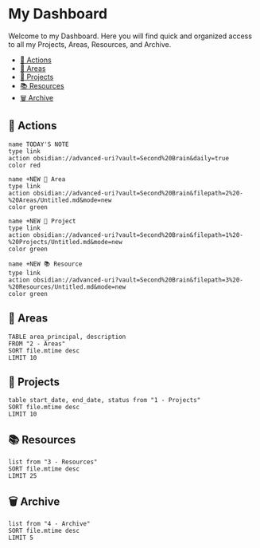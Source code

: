# My Dashboard

Welcome to my Dashboard. Here you will find quick and organized access to all my Projects, Areas, Resources, and Archive.

- [📌 Actions](#%F0%9F%93%8C%20Actions)
- [🧠 Areas](#%F0%9F%A7%A0%20Areas)
- [📄 Projects](#%F0%9F%93%84%20Projects)
- [📚 Resources](#%F0%9F%93%9A%20Resources)
- [🗑️ Archive](#%F0%9F%97%91%EF%B8%8F%20Archive)

## 📌 Actions
```button 
name TODAY'S NOTE 
type link 
action obsidian://advanced-uri?vault=Second%20Brain&daily=true 
color red
```
  ```button 
name +NEW 🧠 Area 
type link 
action obsidian://advanced-uri?vault=Second%20Brain&filepath=2%20-%20Areas/Untitled.md&mode=new 
color green
```
  ```button 
name +NEW 📄 Project 
type link 
action obsidian://advanced-uri?vault=Second%20Brain&filepath=1%20-%20Projects/Untitled.md&mode=new 
color green
```
  ```button 
name +NEW 📚 Resource 
type link 
action obsidian://advanced-uri?vault=Second%20Brain&filepath=3%20-%20Resources/Untitled.md&mode=new 
color green
```

## 🧠 Areas
```dataview
TABLE area_principal, description 
FROM "2 - Areas" 
SORT file.mtime desc 
LIMIT 10
```

## 📄 Projects
```dataview 
table start_date, end_date, status from "1 - Projects"
SORT file.mtime desc
LIMIT 10
```

## 📚 Resources 
```dataview
list from "3 - Resources"
SORT file.mtime desc
LIMIT 25
```

## 🗑️ Archive
```dataview
list from "4 - Archive"
SORT file.mtime desc
LIMIT 5
```